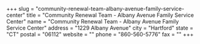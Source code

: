 +++
slug = "community-renewal-team-albany-avenue-family-service-center"
title = "Community Renewal Team - Albany Avenue Family Service Center"
name = "Community Renewal Team - Albany Avenue Family Service Center"
address = "1229 Albany Avenue"
city = "Hartford"
state = "CT"
postal = "06112"
website = ""
phone = "860-560-5776"
fax = ""
+++
